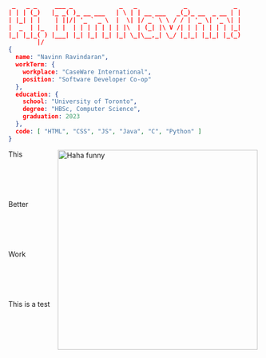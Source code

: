 ```JSON
 _   _ _     ___ _             _   _             _             _ 
| | | (_)   |_ _( )_ __ ___   | \ | | __ ___   _(_)_ __  _ __ | |
| |_| | |    | ||/| '_ ` _ \  |  \| |/ _` \ \ / / | '_ \| '_ \| |
|  _  | |_   | |  | | | | | | | |\  | (_| |\ V /| | | | | | | |_|
|_| |_|_( ) |___| |_| |_| |_| |_| \_|\__,_| \_/ |_|_| |_|_| |_(_)
        |/                                                        
{
  name: "Navinn Ravindaran",
  workTerm: {
    workplace: "CaseWare International",
    position: "Software Developer Co-op"
  },
  education: {
    school: "University of Toronto",
    degree: "HBSc, Computer Science",
    graduation: 2023
  },
  code: [ "HTML", "CSS", "JS", "Java", "C", "Python" ]
}
```
<span style="display: flex; flex-direction: row; width: 600px;">
<span style="display: grid; grid-template-rows: 1fr 1fr 1fr 1fr;">
<span>This</span>
<span>Better</span>
<span>Work</span>
<span>This is a test</span>
</span>
<img style="width: 400px; margin-left: 1rem;" src="https://external-content.duckduckgo.com/iu/?u=http%3A%2F%2F38.media.tumblr.com%2Ffa7139d84f37f25a3179f1614415fd5c%2Ftumblr_ngcxbk7Y1U1s8i9ydo1_400.gif&f=1&nofb=1" alt="Haha funny"/>
</span>


